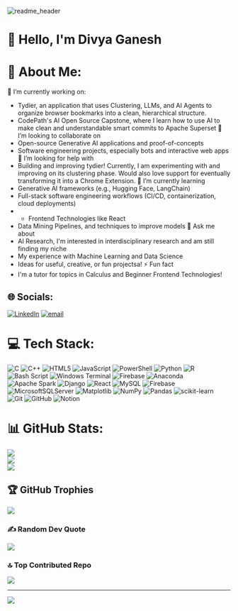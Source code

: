 ![readme_header](https://github.com/user-attachments/assets/1c724cac-04c7-4bc2-8f84-ad24bb7cad9f)

# 👋 **Hello, I'm Divya Ganesh**

# 💫 About Me:
🔭 I’m currently working on:
* Tydier, an application that uses Clustering, LLMs, and AI Agents to organize browser bookmarks into a clean, hierarchical structure.
* CodePath's AI Open Source Capstone, where I learn how to use AI to make clean and understandable smart commits to Apache Superset
👯 I’m looking to collaborate on
* Open-source Generative AI applications and proof-of-concepts
* Software engineering projects, especially bots and interactive web apps
🤝 I’m looking for help with
* Building and improving tydier! Currently, I am experimenting with and improving on its clustering phase. Would also love support for eventually transforming it into a Chrome Extension.
🌱 I’m currently learning
* Generative AI frameworks (e.g., Hugging Face, LangChain)
* Full-stack software engineering workflows (CI/CD, containerization, cloud deployments)
* * Frontend Technologies like React
* Data Mining Pipelines, and techniques to improve models
💬 Ask me about
* AI Research, I'm interested in interdisciplinary research and am still finding my niche
* My experience with Machine Learning and Data Science
* Ideas for useful, creative, or fun projectsa!
⚡ Fun fact
* I'm a tutor for topics in Calculus and Beginner Frontend Technologies!


## 🌐 Socials:
[![LinkedIn](https://img.shields.io/badge/LinkedIn-%230077B5.svg?logo=linkedin&logoColor=white)](https://linkedin.com/in/divyaganesh05) [![email](https://img.shields.io/badge/Email-D14836?logo=gmail&logoColor=white)](mailto:divya.ganesh05@outlook.com) 

# 💻 Tech Stack:
![C](https://img.shields.io/badge/c-%2300599C.svg?style=for-the-badge&logo=c&logoColor=white) ![C++](https://img.shields.io/badge/c++-%2300599C.svg?style=for-the-badge&logo=c%2B%2B&logoColor=white) ![HTML5](https://img.shields.io/badge/html5-%23E34F26.svg?style=for-the-badge&logo=html5&logoColor=white) ![JavaScript](https://img.shields.io/badge/javascript-%23323330.svg?style=for-the-badge&logo=javascript&logoColor=%23F7DF1E) ![PowerShell](https://img.shields.io/badge/PowerShell-%235391FE.svg?style=for-the-badge&logo=powershell&logoColor=white) ![Python](https://img.shields.io/badge/python-3670A0?style=for-the-badge&logo=python&logoColor=ffdd54) ![R](https://img.shields.io/badge/r-%23276DC3.svg?style=for-the-badge&logo=r&logoColor=white) ![Bash Script](https://img.shields.io/badge/bash_script-%23121011.svg?style=for-the-badge&logo=gnu-bash&logoColor=white) ![Windows Terminal](https://img.shields.io/badge/Windows%20Terminal-%234D4D4D.svg?style=for-the-badge&logo=windows-terminal&logoColor=white) ![Firebase](https://img.shields.io/badge/firebase-%23039BE5.svg?style=for-the-badge&logo=firebase) ![Anaconda](https://img.shields.io/badge/Anaconda-%2344A833.svg?style=for-the-badge&logo=anaconda&logoColor=white) ![Apache Spark](https://img.shields.io/badge/Apache%20Spark-FDEE21?style=for-the-badge&logo=apachespark&logoColor=black) ![Django](https://img.shields.io/badge/django-%23092E20.svg?style=for-the-badge&logo=django&logoColor=white) ![React](https://img.shields.io/badge/react-%2320232a.svg?style=for-the-badge&logo=react&logoColor=%2361DAFB) ![MySQL](https://img.shields.io/badge/mysql-4479A1.svg?style=for-the-badge&logo=mysql&logoColor=white) ![Firebase](https://img.shields.io/badge/firebase-a08021?style=for-the-badge&logo=firebase&logoColor=ffcd34) ![MicrosoftSQLServer](https://img.shields.io/badge/Microsoft%20SQL%20Server-CC2927?style=for-the-badge&logo=microsoft%20sql%20server&logoColor=white) ![Matplotlib](https://img.shields.io/badge/Matplotlib-%23ffffff.svg?style=for-the-badge&logo=Matplotlib&logoColor=black) ![NumPy](https://img.shields.io/badge/numpy-%23013243.svg?style=for-the-badge&logo=numpy&logoColor=white) ![Pandas](https://img.shields.io/badge/pandas-%23150458.svg?style=for-the-badge&logo=pandas&logoColor=white) ![scikit-learn](https://img.shields.io/badge/scikit--learn-%23F7931E.svg?style=for-the-badge&logo=scikit-learn&logoColor=white) ![Git](https://img.shields.io/badge/git-%23F05033.svg?style=for-the-badge&logo=git&logoColor=white) ![GitHub](https://img.shields.io/badge/github-%23121011.svg?style=for-the-badge&logo=github&logoColor=white) ![Notion](https://img.shields.io/badge/Notion-%23000000.svg?style=for-the-badge&logo=notion&logoColor=white)
# 📊 GitHub Stats:
![](https://github-readme-stats.vercel.app/api?username=dganesh05&theme=transparent&hide_border=false&include_all_commits=true&count_private=true)<br/>
![](https://nirzak-streak-stats.vercel.app/?user=dganesh05&theme=transparent&hide_border=false)<br/>
![](https://github-readme-stats.vercel.app/api/top-langs/?username=dganesh05&theme=transparent&hide_border=false&include_all_commits=true&count_private=true&layout=compact)

## 🏆 GitHub Trophies
![](https://github-profile-trophy.vercel.app/?username=dganesh05&theme=transparent&no-frame=false&no-bg=true&margin-w=4)

### ✍️ Random Dev Quote
![](https://quotes-github-readme.vercel.app/api?type=horizontal&theme=radical)

### 🔝 Top Contributed Repo
![](https://github-contributor-stats.vercel.app/api?username=dganesh05&limit=5&theme=transparent&combine_all_yearly_contributions=true)

---
[![](https://visitcount.itsvg.in/api?id=dganesh05&icon=3&color=13)](https://visitcount.itsvg.in)

<!-- Proudly created with GPRM ( https://gprm.itsvg.in ) -->
